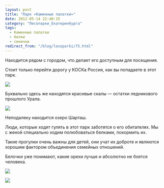 ```yaml
---
layout: post
title: "Парк «Каменные палатки»"
date: 2012-05-14 22:40:15
category: "Лесопарки_Екатеринбурга"
tags:
  - Каменные палатки
  - белки
  - синички
redirect_from: "/blog/lesoparki/75.html"
---
```

Находится рядом с городом, что делает его доступным для посещения.

Стоит только перейти дорогу у КОСКа Россия, как вы попадаете в этот
парк.

![](http://fishingguru.ru/uploads/images/00/00/01/2012/05/14/ec4b2b.jpg)

Буквально здесь же находятся красивые скалы — остатки ледникового
прошлого Урала.

![](http://fishingguru.ru/uploads/images/00/00/01/2012/05/14/1f24e0.jpg)

Неподалеку находится озеро Шарташ.

Люди, которые ходят гулять в этот парк заботятся о его обитателях. Мы с
женой специально ходим полюбоваться белками, покормить их.

Такие прогулки очень важны для детей, они учат их доброте и являются
хорошим фактором объединения семейных отношений.

Белочки уже понимают, какие орехи лучше и абсолютно не боятся человека. 

![](http://fishingguru.ru/uploads/images/00/00/01/2012/05/14/0d07fc.jpg)

![](http://fishingguru.ru/uploads/images/00/00/01/2012/05/14/1d216e.jpg)
